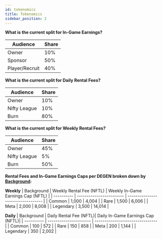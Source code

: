 ```yaml
---
id: tokenomics
title: Tokenomics
sidebar_position: 2
---
```


**What is the current split for In-Game Earnings?**

| Audience       | Share |
| -------------- | ----- |
| Owner          | 10%   |
| Sponsor        | 50%   |
| Player/Recruit | 40%   |

**What is the current split for Daily Rental Fees?**

| Audience     | Share |
| ------------ | ----- |
| Owner        | 10%   |
| Nifty League | 10%   |
| Burn         | 80%   |

**What is the current split for Weekly Rental Fees?**

| Audience     | Share |
| ------------ | ----- |
| Owner        | 45%   |
| Nifty League | 5%    |
| Burn         | 50%   |

**Rental Fees and In-Game Earnings Caps per DEGEN broken down by [Background](https://niftyleague.com/docs/overview/degens/backgrounds):**

**Weekly**
| Background | Weekly Rental Fee (NFTL) | Weekly In-Game Earnings Cap (NFTL) |
| ---------- | ------------------------ | ---------------------------------- |
| Common     | 1,000                    | 4,004                              |
| Rare       | 1,500                    | 6,006                              |
| Meta       | 2,000                    | 8,008                              |
| Legendary  | 3,500                    | 14,014                             |

**Daily**
| Background | Daily Rental Fee (NFTL)| Daily In-Game Earnings Cap (NFTL)|
| ---------- | ---------------------- | -------------------------------- |
| Common     | 100                    | 572                              | 
| Rare       | 150                    | 858                              | 
| Meta       | 200                    | 1,144                            |
| Legendary  | 350                    | 2,002                            | 
